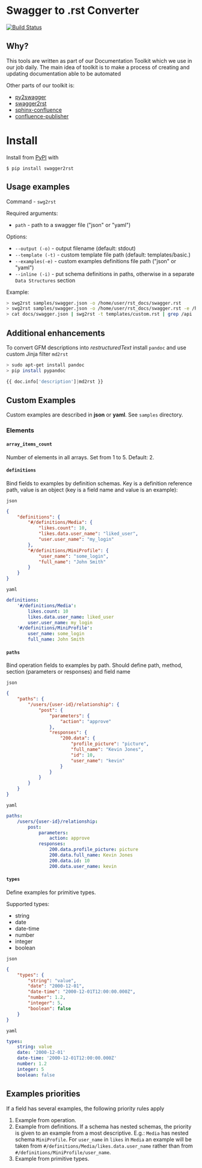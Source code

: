 # Swagger to .rst Converter

[![Build Status](https://travis-ci.org/Arello-Mobile/swagger2rst.svg?branch=master)](https://travis-ci.org/Arello-Mobile/swagger2rst)


## Why?

This tools are written as part of our Documentation Toolkit which we use in our job daily.
The main idea of toolkit is to make a process of creating and updating documentation able to be automated

Other parts of our toolkit is:

- [py2swagger](https://github.com/Arello-Mobile/py2swagger)
- [swagger2rst](https://github.com/Arello-Mobile/swagger2rst)
- [sphinx-confluence](https://github.com/Arello-Mobile/sphinx-confluence)
- [confluence-publisher](https://github.com/Arello-Mobile/confluence-publisher)


# Install

Install from [PyPI](https://pypi.python.org/pypi/swagger2rst) with

```
$ pip install swagger2rst
```


## Usage examples
Command - ``swg2rst``

Required arguments:
- ``path`` - path to a swagger file ("json" or "yaml")

Options:
- ``--output (-o)`` - output filename (default: stdout)
- ``--template (-t)`` - custom template file path (default: templates/basic.<format>)
- ``--examples(-e)`` - custom examples definitions file path ("json" or "yaml")
- ``--inline (-i)`` - put schema definitions in paths, otherwise in a separate ``Data Structures`` section

Example:
```bash
> swg2rst samples/swagger.json -o /home/user/rst_docs/swagger.rst
> swg2rst samples/swagger.json -o /home/user/rst_docs/swagger.rst -e /home/user/examples.yaml
> cat docs/swagger.json | swg2rst -t templates/custom.rst | grep /api
```

## Additional enhancements
To convert GFM descriptions into _restructuredText_ install ``pandoc`` and use custom Jinja filter ``md2rst``

```bash
> sudo apt-get install pandoc
> pip install pypandoc
```

```python
{{ doc.info['description']|md2rst }}
```

## Custom Examples
Custom examples are described in **json** or **yaml**. See ``samples`` directory.

### Elements

#### ``array_items_count``
Number of elements in all arrays. Set from 1 to 5. Default: 2.

#### ``definitions``
Bind fields to examples by definition schemas.
Key is a definition reference path, value is an object (key is a field name and value is an example):

``json``
```json
{
    "definitions": {
        "#/definitions/Media": {
            "likes.count": 10,
            "likes.data.user_name": "liked_user",
            "user.user_name": "my_login"
        },
        "#/definitions/MiniProfile": {
            "user_name": "some_login",
            "full_name": "John Smith"
        }
    }
}
```

``yaml``
```yaml
definitions:
    '#/definitions/Media':
        likes.count: 10
        likes.data.user_name: liked_user
        user.user_name: my_login
    '#/definitions/MiniProfile':
        user_name: some_login
        full_name: John Smith
```


#### ``paths``
Bind operation fields to examples by path.
Should define path, method, section (parameters or responses) and field name

``json``
```json
{
    "paths": {
        "/users/{user-id}/relationship": {
            "post": {
                "parameters": {
                    "action": "approve"
                },
                "responses": {
                    "200.data": {
                        "profile_picture": "picture",
                        "full_name": "Kevin Jones",
                        "id": 10,
                        "user_name": "kevin"
                    }
                }
            }
        }
    }
}
```

``yaml``
```yaml
paths:
    /users/{user-id}/relationship:
        post:
            parameters:
                action: approve
            responses:
                200.data.profile_picture: picture
                200.data.full_name: Kevin Jones
                200.data.id: 10
                200.data.user_name: kevin
```

#### ``types``
Define examples for primitive types.

Supported types:
- string
- date
- date-time
- number
- integer
- boolean

``json``
```json
{
    "types": {
        "string": "value",
        "date": "2000-12-01",
        "date-time": "2000-12-01T12:00:00.000Z",
        "number": 1.2,
        "integer": 5,
        "boolean": false
    }
}
```

``yaml``
```yaml
types:
    string: value
    date: '2000-12-01'
    date-time: '2000-12-01T12:00:00.000Z'
    number: 1.2
    integer: 5
    boolean: false
```

## Examples priorities

If a field has several examples, the following priority rules apply

1. Example from operation.
2. Example from definitions.
    If a schema has nested schemas, the priority is given to an example from a most descriptive.
    E.g.: ``Media`` has nested schema ``MiniProfile``.  For ``user_name`` in ``likes``
    in ``Media`` an example will be taken from ``#/definitions/Media/likes.data.user_name`` rather
    than from ``#/definitions/MiniProfile/user_name``.
3. Example from primitive types.
